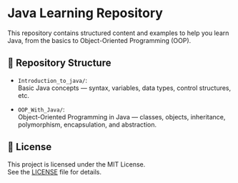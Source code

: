 # Java Learning Repository

This repository contains structured content and examples to help you learn Java, from the basics to Object-Oriented Programming (OOP).

## 📁 Repository Structure

- `Introduction_to_java/`:  
  Basic Java concepts — syntax, variables, data types, control structures, etc.

- `OOP_With_Java/`:  
  Object-Oriented Programming in Java — classes, objects, inheritance, polymorphism, encapsulation, and abstraction.

## 📜 License

This project is licensed under the MIT License.  
See the [LICENSE](./LICENSE) file for details.
